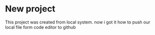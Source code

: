 # New project
 This project was created from local system.
 now i got it how to push our local file form code editor to github
